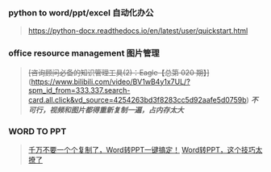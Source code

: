 ### python to word/ppt/excel 自动化办公
> https://python-docx.readthedocs.io/en/latest/user/quickstart.html

### office resource management 图片管理 
> ~~[咨询顾问必备的知识管理工具(2)：Eagle【总第 020 期】]~~(https://www.bilibili.com/video/BV1wB4y1x7UL/?spm_id_from=333.337.search-card.all.click&vd_source=4254263bd3f8283cc5d92aafe5d0759b) ***不可行，视频和图片都得重新复制一遍，占内存太大***

### WORD TO PPT
> [千万不要一个个复制了，Word转PPT一键搞定！](https://www.bilibili.com/video/BV15N4y137oA/?spm_id_from=333.337.search-card.all.click&vd_source=4254263bd3f8283cc5d92aafe5d0759b)
> [Word转PPT，这个技巧太撩了](https://www.bilibili.com/video/BV1iL4y1L7Xn/?spm_id_from=333.788.recommend_more_video.5&vd_source=4254263bd3f8283cc5d92aafe5d0759b)

